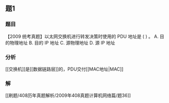 ## 题1
### 题目
【2009 统考真题】以太网交换机进行转发决策时使用的 PDU 地址是 ( ) 。
A. 目的物理地址 
B. 目的 IP 地址 
C. 源物理地址
D. 源 IP 地址
### 分析
[[交换机]]是[[数据链路层]]的，PDU交付[[MAC地址|MAC]]
### 解
[[刷题/408历年真题解析/2009年408真题计算机网络篇/题36]]
